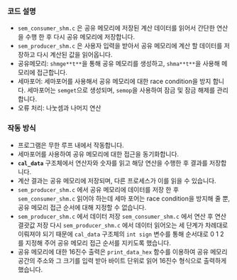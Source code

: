
### 코드 설명

- `sem_consumer_shm.c` 은 공유 메모리에 저장된 계산 데이터를 읽어서 간단한 연산을 수행 한 후 다시 공유 메모리에 저장합니다.
- `sem_producer_shm.c` 은 사용자 입력을 받아서 공유 메모리에 계산 할 데이터를 저장하고 다시 계산된 값을 읽어옵니다.
- 공유메모리: `shmge**t**`을 통해 공유 메모리를 생성하고, `shma**t**`을 사용해 메모리에 접근합니다.
- 세마포어: 세마포어를 사용해서 공유 메모리에 대한 race condition을 방지 합니다. 세마포어는 `semget`으로 생성되며, `semop`을 사용하여 잠금 및 잠금 해제를 관리합니다.
- 오류 처리: 나눗셈과 나머지 연산

### **작동 방식**

- 프로그램은 무한 루프 내에서 작동합니다.
- 세마포어를 사용하여 공유 메모리에 대한 접근을 동기화합니다.
- **`cal_data`** 구조체에서 연산자와 숫자를 읽고 해당 연산을 수행한 후 결과를 저장합니다.
- 계산 결과는 공유 메모리에 저장되며, 다른 프로세스가 이를 읽을 수 있습니다.
- `sem_producer_shm.c` 에서 공유 메모리에 데이터를 저장 한 후 `sem_consumer_shm.c` 읽어야 하는데 세마 포어는 race condition을 방지해 줄 뿐, 공유 메모리 접근 순서에 대해 지정할 수 없습니다.
- `sem_producer_shm.c` 에서 데이터 저장 `sem_consumer_shm.c` 에서 연산 후 연산 결괏값 저장 다시 `sem_producer_shm.c` 에서 데이터 읽어오는 세 단계가 차례대로 이뤄져야 되기 때문에 `cal_data` 구조체의 `int sign` 변수를 통해 순서대로 0 1 2 를 지정해 주어 공유 메모리 접근 순서를 지키도록 했습니다.
- 공유 메모리에 대한 16진수 출력은 `print_data_hex` 함수를 이용하여 공유 메모리 공간의 주소와 그 크기를 입력 받아 바이트 단위로 읽어 16진수 형식으로 출력하게 했습니다.